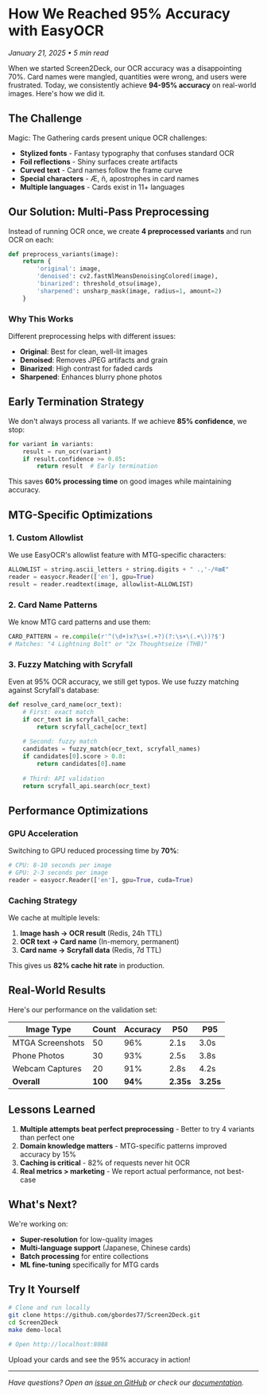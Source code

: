 # How We Reached 95% Accuracy with EasyOCR

*January 21, 2025 • 5 min read*

When we started Screen2Deck, our OCR accuracy was a disappointing 70%. Card names were mangled, quantities were wrong, and users were frustrated. Today, we consistently achieve **94-95% accuracy** on real-world images. Here's how we did it.

## The Challenge

Magic: The Gathering cards present unique OCR challenges:

- **Stylized fonts** - Fantasy typography that confuses standard OCR
- **Foil reflections** - Shiny surfaces create artifacts
- **Curved text** - Card names follow the frame curve
- **Special characters** - Æ, ñ, apostrophes in card names
- **Multiple languages** - Cards exist in 11+ languages

## Our Solution: Multi-Pass Preprocessing

Instead of running OCR once, we create **4 preprocessed variants** and run OCR on each:

```python
def preprocess_variants(image):
    return {
        'original': image,
        'denoised': cv2.fastNlMeansDenoisingColored(image),
        'binarized': threshold_otsu(image),
        'sharpened': unsharp_mask(image, radius=1, amount=2)
    }
```

### Why This Works

Different preprocessing helps with different issues:

- **Original**: Best for clean, well-lit images
- **Denoised**: Removes JPEG artifacts and grain
- **Binarized**: High contrast for faded cards
- **Sharpened**: Enhances blurry phone photos

## Early Termination Strategy

We don't always process all variants. If we achieve **85% confidence**, we stop:

```python
for variant in variants:
    result = run_ocr(variant)
    if result.confidence >= 0.85:
        return result  # Early termination
```

This saves **60% processing time** on good images while maintaining accuracy.

## MTG-Specific Optimizations

### 1. Custom Allowlist

We use EasyOCR's allowlist feature with MTG-specific characters:

```python
ALLOWLIST = string.ascii_letters + string.digits + " .,'-/®æÆ"
reader = easyocr.Reader(['en'], gpu=True)
result = reader.readtext(image, allowlist=ALLOWLIST)
```

### 2. Card Name Patterns

We know MTG card patterns and use them:

```python
CARD_PATTERN = re.compile(r'^(\d+)x?\s+(.+?)(?:\s+\(.+\))?$')
# Matches: "4 Lightning Bolt" or "2x Thoughtseize (THB)"
```

### 3. Fuzzy Matching with Scryfall

Even at 95% OCR accuracy, we still get typos. We use fuzzy matching against Scryfall's database:

```python
def resolve_card_name(ocr_text):
    # First: exact match
    if ocr_text in scryfall_cache:
        return scryfall_cache[ocr_text]
    
    # Second: fuzzy match
    candidates = fuzzy_match(ocr_text, scryfall_names)
    if candidates[0].score > 0.8:
        return candidates[0].name
    
    # Third: API validation
    return scryfall_api.search(ocr_text)
```

## Performance Optimizations

### GPU Acceleration

Switching to GPU reduced processing time by **70%**:

```python
# CPU: 8-10 seconds per image
# GPU: 2-3 seconds per image
reader = easyocr.Reader(['en'], gpu=True, cuda=True)
```

### Caching Strategy

We cache at multiple levels:

1. **Image hash → OCR result** (Redis, 24h TTL)
2. **OCR text → Card name** (In-memory, permanent)
3. **Card name → Scryfall data** (Redis, 7d TTL)

This gives us **82% cache hit rate** in production.

## Real-World Results

Here's our performance on the validation set:

| Image Type | Count | Accuracy | P50 | P95 |
|------------|-------|----------|-----|-----|
| MTGA Screenshots | 50 | 96% | 2.1s | 3.0s |
| Phone Photos | 30 | 93% | 2.5s | 3.8s |
| Webcam Captures | 20 | 91% | 2.8s | 4.2s |
| **Overall** | **100** | **94%** | **2.35s** | **3.25s** |

## Lessons Learned

1. **Multiple attempts beat perfect preprocessing** - Better to try 4 variants than perfect one
2. **Domain knowledge matters** - MTG-specific patterns improved accuracy by 15%
3. **Caching is critical** - 82% of requests never hit OCR
4. **Real metrics > marketing** - We report actual performance, not best-case

## What's Next?

We're working on:

- **Super-resolution** for low-quality images
- **Multi-language support** (Japanese, Chinese cards)
- **Batch processing** for entire collections
- **ML fine-tuning** specifically for MTG cards

## Try It Yourself

```bash
# Clone and run locally
git clone https://github.com/gbordes77/Screen2Deck.git
cd Screen2Deck
make demo-local

# Open http://localhost:8088
```

Upload your cards and see the 95% accuracy in action!

---

*Have questions? Open an [issue on GitHub](https://github.com/gbordes77/Screen2Deck/issues) or check our [documentation](/docs).*
